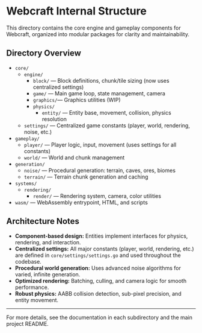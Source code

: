# Webcraft Internal Structure

This directory contains the core engine and gameplay components for Webcraft, organized into modular packages for clarity and maintainability.

## Directory Overview

- `core/`
  - `engine/`
    - `block/`   — Block definitions, chunk/tile sizing (now uses centralized settings)
    - `game/`    — Main game loop, state management, camera
    - `graphics/`— Graphics utilities (WIP)
    - `physics/`
      - `entity/` — Entity base, movement, collision, physics resolution
  - `settings/`  — Centralized game constants (player, world, rendering, noise, etc.)
- `gameplay/`
  - `player/`    — Player logic, input, movement (uses settings for all constants)
  - `world/`     — World and chunk management
- `generation/`
  - `noise/`     — Procedural generation: terrain, caves, ores, biomes
  - `terrain/`   — Terrain chunk generation and caching
- `systems/`
  - `rendering/`
    - `render/`  — Rendering system, camera, color utilities
- `wasm/`        — WebAssembly entrypoint, HTML, and scripts

## Architecture Notes

- **Component-based design:** Entities implement interfaces for physics, rendering, and interaction.
- **Centralized settings:** All major constants (player, world, rendering, etc.) are defined in `core/settings/settings.go` and used throughout the codebase.
- **Procedural world generation:** Uses advanced noise algorithms for varied, infinite generation.
- **Optimized rendering:** Batching, culling, and camera logic for smooth performance.
- **Robust physics:** AABB collision detection, sub-pixel precision, and entity movement.

---

For more details, see the documentation in each subdirectory and the main project README.
